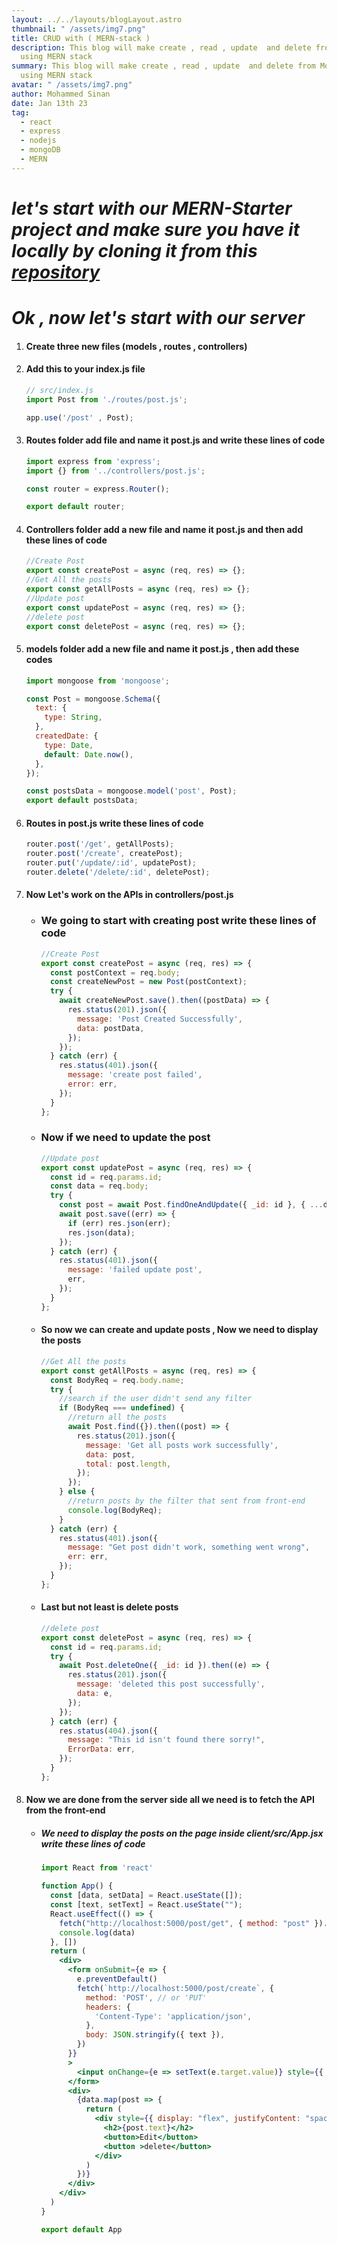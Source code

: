 ```yaml
---
layout: ../../layouts/blogLayout.astro
thumbnail: " /assets/img7.png"
title: CRUD with ( MERN-stack )
description: This blog will make create , read , update  and delete from MongoDB
  using MERN stack
summary: This blog will make create , read , update  and delete from MongoDB
  using MERN stack
avatar: " /assets/img7.png"
author: Mohammed Sinan
date: Jan 13th 23
tag:
  - react
  - express
  - nodejs
  - mongoDB
  - MERN
---
```

# ***let's start with our MERN-Starter project and make sure you have it locally by cloning it from this [repository](https://github.com/mohammmedsinan/MERN-Stack-Starter)***

# ***O﻿k , now let's start with our server***

1. #### C﻿reate three new files (models , routes , controllers)
2. #### A﻿dd this to your index.js file

   ```javascript
   // src/index.js
   import Post from './routes/post.js';

   app.use('/post' , Post);
   ```
3. #### R﻿outes folder add file and name it post.js and write these lines of code

   ```javascript
   import express from 'express';
   import {} from '../controllers/post.js';

   const router = express.Router();

   export default router;
   ```
4. #### C﻿ontrollers folder add a new file and name it post.js and then add these lines of code

   ```javascript
   //Create Post
   export const createPost = async (req, res) => {};
   //Get All the posts
   export const getAllPosts = async (req, res) => {};
   //Update post
   export const updatePost = async (req, res) => {};
   //delete post
   export const deletePost = async (req, res) => {};
   ```
5. #### m﻿odels folder add a new file and name it post.js , then add these codes

   ```javascript
   import mongoose from 'mongoose';

   const Post = mongoose.Schema({
     text: {
       type: String,
     },
     createdDate: {
       type: Date,
       default: Date.now(),
     },
   });

   const postsData = mongoose.model('post', Post);
   export default postsData;
   ```
6. #### R﻿outes in post.js write these lines of code

   ```javascript
   router.post('/get', getAllPosts);
   router.post('/create', createPost);
   router.put('/update/:id', updatePost);
   router.delete('/delete/:id', deletePost);
   ```
7. #### N﻿ow Let's work on the APIs in controllers/post.js

   * ### W﻿e going to start with creating post write these lines of code

     ```javascript
     //Create Post
     export const createPost = async (req, res) => {
       const postContext = req.body;
       const createNewPost = new Post(postContext);
       try {
         await createNewPost.save().then((postData) => {
           res.status(201).json({
             message: 'Post Created Successfully',
             data: postData,
           });
         });
       } catch (err) {
         res.status(401).json({
           message: 'create post failed',
           error: err,
         });
       }
     };
     ```
   * ### N﻿ow if we need to update the post

     ```javascript
     //Update post
     export const updatePost = async (req, res) => {
       const id = req.params.id;
       const data = req.body;
       try {
         const post = await Post.findOneAndUpdate({ _id: id }, { ...data });
         await post.save((err) => {
           if (err) res.json(err);
           res.json(data);
         });
       } catch (err) {
         res.status(401).json({
           message: 'failed update post',
           err,
         });
       }
     };
     ```
   * #### S﻿o now we can create and update posts , Now we need to display the posts

     ```javascript
     //Get All the posts
     export const getAllPosts = async (req, res) => {
       const BodyReq = req.body.name;
       try {
         //search if the user didn't send any filter
         if (BodyReq === undefined) {
           //return all the posts
           await Post.find({}).then((post) => {
             res.status(201).json({
               message: 'Get all posts work successfully',
               data: post,
               total: post.length,
             });
           });
         } else {
           //return posts by the filter that sent from front-end
           console.log(BodyReq);
         }
       } catch (err) {
         res.status(401).json({
           message: "Get post didn't work, something went wrong",
           err: err,
         });
       }
     };
     ```
   * #### L﻿ast but not least is delete posts

     ```javascript
     //delete post
     export const deletePost = async (req, res) => {
       const id = req.params.id;
       try {
         await Post.deleteOne({ _id: id }).then((e) => {
           res.status(201).json({
             message: 'deleted this post successfully',
             data: e,
           });
         });
       } catch (err) {
         res.status(404).json({
           message: "This id isn't found there sorry!",
           ErrorData: err,
         });
       }
     };
     ```
8. #### N﻿ow we are done from the server side all we need is to fetch the API from the front-end

   * ##### W﻿e need to display the posts on the page inside client/src/App.jsx write these lines of code

     ```jsx
     import React from 'react'

     function App() {
       const [data, setData] = React.useState([]);
       const [text, setText] = React.useState("");
       React.useEffect(() => {
         fetch("http://localhost:5000/post/get", { method: "post" }).then(Data => Data.json()).then(Data => setData(Data.data))
         console.log(data)
       }, [])
       return (
         <div>
           <form onSubmit={e => {
             e.preventDefault()
             fetch(`http://localhost:5000/post/create`, {
               method: 'POST', // or 'PUT'
               headers: {
                 'Content-Type': 'application/json',
               },
               body: JSON.stringify({ text }),
             })
           }}
           >
             <input onChange={e => setText(e.target.value)} style={{ margin: "auto", display: "block", width: "300px", height: "40px" }} />
           </form>
           <div>
             {data.map(post => {
               return (
                 <div style={{ display: "flex", justifyContent: "space-evenly", marginTop: "120px" }}>
                   <h2>{post.text}</h2>
                   <button>Edit</button>
                   <button >delete</button>
                 </div>
               )
             })}
           </div>
         </div>
       )
     }

     export default App
     ```